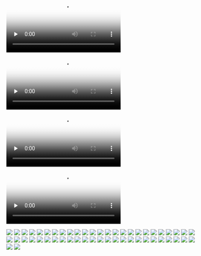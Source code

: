 <video id="video" controls="" preload="none" poster="作者(图片地址)">
    <source id="mp4" src="./imgs/1.mp4" type="video/mp4">
</video>

<video id="video" controls="" preload="none" poster="作者(图片地址)">
    <source id="mp4" src="./imgs/2.mp4" type="video/mp4">
</video>

<video id="video" controls="" preload="none" poster="作者(图片地址)">
    <source id="mp4" src="./imgs/3.mp4" type="video/mp4">
</video>

<video id="video" controls="" preload="none" poster="作者(图片地址)">
    <source id="mp4" src="./imgs/3.mp4" type="video/mp4">
</video>

![](./imgs/1.jpg)
![](./imgs/2.jpg)
![](./imgs/3.jpg)
![](./imgs/4.jpg)
![](./imgs/5.jpg)
![](./imgs/6.jpg)
![](./imgs/7.jpg)
![](./imgs/8.jpg)
![](./imgs/9.jpg)
![](./imgs/10.jpg)
![](./imgs/11.jpg)
![](./imgs/12.jpg)
![](./imgs/13.jpg)
![](./imgs/14.jpg)
![](./imgs/15.jpg)
![](./imgs/16.jpg)
![](./imgs/17.jpg)
![](./imgs/18.jpg)
![](./imgs/19.jpg)
![](./imgs/20.jpg)
![](./imgs/21.jpg)
![](./imgs/22.jpg)
![](./imgs/23.jpg)
![](./imgs/24.jpg)
![](./imgs/25.jpg)
![](./imgs/26.jpg)
![](./imgs/27.jpg)
![](./imgs/28.jpg)
![](./imgs/29.jpg)
![](./imgs/30.jpg)
![](./imgs/31.jpg)
![](./imgs/32.jpg)
![](./imgs/33.jpg)
![](./imgs/34.jpg)
![](./imgs/35.jpg)
![](./imgs/36.jpg)
![](./imgs/37.jpg)
![](./imgs/38.jpg)
![](./imgs/39.jpg)
![](./imgs/40.jpg)
![](./imgs/41.jpg)
![](./imgs/42.jpg)
![](./imgs/43.jpg)
![](./imgs/44.jpg)
![](./imgs/45.jpg)
![](./imgs/46.jpg)
![](./imgs/47.jpg)
![](./imgs/48.jpg)
![](./imgs/49.jpg)
![](./imgs/50.jpg)
![](./imgs/51.jpg)
![](./imgs/52.jpg)
